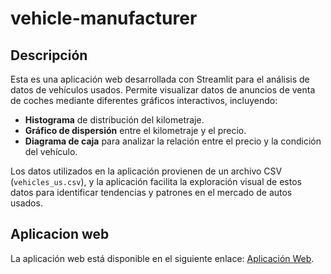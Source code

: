 # vehicle-manufacturer

## Descripción  
Esta es una aplicación web desarrollada con Streamlit para el análisis de datos de vehículos usados. Permite visualizar datos de anuncios de venta de coches mediante diferentes gráficos interactivos, incluyendo:  

- **Histograma** de distribución del kilometraje.  
- **Gráfico de dispersión** entre el kilometraje y el precio.  
- **Diagrama de caja** para analizar la relación entre el precio y la condición del vehículo.  

Los datos utilizados en la aplicación provienen de un archivo CSV (`vehicles_us.csv`), y la aplicación facilita la exploración visual de estos datos para identificar tendencias y patrones en el mercado de autos usados.

## Aplicacion web
La aplicación web está disponible en el siguiente enlace: [Aplicación Web](https://vehicle-manufacturer-c88d.onrender.com).